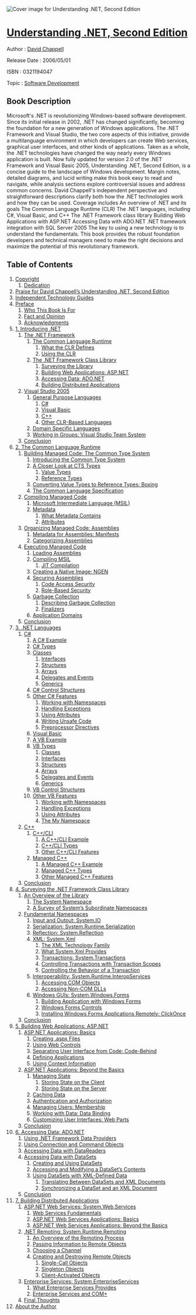 ![Cover image for Understanding .NET, Second Edition](https://imgdetail.ebookreading.net/cover/cover/software_development/EB0321194047.jpg)

[Understanding .NET, Second Edition](https://ebookreading.net/view/book/Understanding+.NET%2C+Second+Edition-EB0321194047_1.html "Understanding .NET, Second Edition")
====================================================================================================================

Author : [David Chappell](https://ebookreading.net/search/author/David+Chappell)

Release Date : 2006/05/01

ISBN : 0321194047

Topic : [Software Development](https://ebookreading.net/search/category/software-development)

Book Description
-----------------

Microsoft's .NET is revolutionizing Windows-based software development. Since its initial release in 2002, .NET has changed significantly, becoming the foundation for a new generation of Windows applications. The .NET Framework and Visual Studio, the two core aspects of this initiative, provide a multilanguage environment in which developers can create Web services, graphical user interfaces, and other kinds of applications. Taken as a whole, the .NET technologies have changed the way nearly every Windows application is built.
Now fully updated for version 2.0 of the .NET Framework and Visual Basic 2005, Understanding .NET, Second Edition, is a concise guide to the landscape of Windows development. Margin notes, detailed diagrams, and lucid writing make this book easy to read and navigate, while analysis sections explore controversial issues and address common concerns. David Chappell's independent perspective and straightforward descriptions clarify both how the .NET technologies work and how they can be used.
Coverage includes
An overview of .NET and its goals
The Common Language Runtime (CLR)
The .NET languages, including C#, Visual Basic, and C++
The .NET Framework class library
Building Web Applications with ASP.NET
Accessing Data with ADO.NET
.NET framework integration with SQL Server 2005
The key to using a new technology is to understand the fundamentals. This book provides the robust foundation developers and technical managers need to make the right decisions and maximize the potential of this revolutionary framework.

              
Table of Contents
-----------------

1. [Copyright](https://ebookreading.net/view/book/Understanding+.NET%2C+Second+Edition-EB0321194047_0.html)
    1. [Dedication](https://ebookreading.net/view/book/Understanding+.NET%2C+Second+Edition-EB0321194047_0.html#ded01)
1. [Praise for David Chappell’s Understanding .NET, Second Edition](https://ebookreading.net/view/book/Understanding+.NET%2C+Second+Edition-EB0321194047_0.html)
1. [Independent Technology Guides](https://ebookreading.net/view/book/Understanding+.NET%2C+Second+Edition-EB0321194047_0.html)
1. [Preface](https://ebookreading.net/view/book/Understanding+.NET%2C+Second+Edition-EB0321194047_0.html)
    1. [Who This Book Is For](https://ebookreading.net/view/book/Understanding+.NET%2C+Second+Edition-EB0321194047_0.html#pref03lev1sec1)
    1. [Fact and Opinion](https://ebookreading.net/view/book/Understanding+.NET%2C+Second+Edition-EB0321194047_0.html#pref03lev1sec2)
    1. [Acknowledgments](https://ebookreading.net/view/book/Understanding+.NET%2C+Second+Edition-EB0321194047_0.html#pref03lev1sec3)
1. [1. Introducing .NET](https://ebookreading.net/view/book/Understanding+.NET%2C+Second+Edition-EB0321194047_0.html)
    1. [The .NET Framework](https://ebookreading.net/view/book/Understanding+.NET%2C+Second+Edition-EB0321194047_0.html#ch01lev1sec1)
        1. [The Common Language Runtime](https://ebookreading.net/view/book/Understanding+.NET%2C+Second+Edition-EB0321194047_0.html#ch01lev2sec1)
            1. [What the CLR Defines](https://ebookreading.net/view/book/Understanding+.NET%2C+Second+Edition-EB0321194047_0.html#ch01lev3sec1)
            1. [Using the CLR](https://ebookreading.net/view/book/Understanding+.NET%2C+Second+Edition-EB0321194047_0.html#ch01lev3sec2)
        1. [The .NET Framework Class Library](https://ebookreading.net/view/book/Understanding+.NET%2C+Second+Edition-EB0321194047_0.html#ch01lev2sec2)
            1. [Surveying the Library](https://ebookreading.net/view/book/Understanding+.NET%2C+Second+Edition-EB0321194047_0.html#ch01lev3sec3)
            1. [Building Web Applications: ASP.NET](https://ebookreading.net/view/book/Understanding+.NET%2C+Second+Edition-EB0321194047_0.html#ch01lev3sec4)
            1. [Accessing Data: ADO.NET](https://ebookreading.net/view/book/Understanding+.NET%2C+Second+Edition-EB0321194047_0.html#ch01lev3sec5)
            1. [Building Distributed Applications](https://ebookreading.net/view/book/Understanding+.NET%2C+Second+Edition-EB0321194047_0.html#ch01lev3sec6)
    1. [Visual Studio 2005](https://ebookreading.net/view/book/Understanding+.NET%2C+Second+Edition-EB0321194047_0.html#ch01lev1sec2)
        1. [General Purpose Languages](https://ebookreading.net/view/book/Understanding+.NET%2C+Second+Edition-EB0321194047_0.html#ch01lev2sec3)
            1. [C#](https://ebookreading.net/view/book/Understanding+.NET%2C+Second+Edition-EB0321194047_0.html#ch01lev3sec7)
            1. [Visual Basic](https://ebookreading.net/view/book/Understanding+.NET%2C+Second+Edition-EB0321194047_0.html#ch01lev3sec8)
            1. [C++](https://ebookreading.net/view/book/Understanding+.NET%2C+Second+Edition-EB0321194047_0.html#ch01lev3sec9)
            1. [Other CLR-Based Languages](https://ebookreading.net/view/book/Understanding+.NET%2C+Second+Edition-EB0321194047_0.html#ch01lev3sec10)
        1. [Domain Specific Languages](https://ebookreading.net/view/book/Understanding+.NET%2C+Second+Edition-EB0321194047_0.html#ch01lev2sec4)
        1. [Working in Groups: Visual Studio Team System](https://ebookreading.net/view/book/Understanding+.NET%2C+Second+Edition-EB0321194047_0.html#ch01lev2sec5)
    1. [Conclusion](https://ebookreading.net/view/book/Understanding+.NET%2C+Second+Edition-EB0321194047_0.html#ch01lev1sec3)
1. [2. The Common Language Runtime](https://ebookreading.net/view/book/Understanding+.NET%2C+Second+Edition-EB0321194047_0.html)
    1. [Building Managed Code: The Common Type System](https://ebookreading.net/view/book/Understanding+.NET%2C+Second+Edition-EB0321194047_0.html#ch02lev1sec1)
        1. [Introducing the Common Type System](https://ebookreading.net/view/book/Understanding+.NET%2C+Second+Edition-EB0321194047_0.html#ch02lev2sec1)
        1. [A Closer Look at CTS Types](https://ebookreading.net/view/book/Understanding+.NET%2C+Second+Edition-EB0321194047_0.html#ch02lev2sec2)
            1. [Value Types](https://ebookreading.net/view/book/Understanding+.NET%2C+Second+Edition-EB0321194047_0.html#ch02lev3sec1)
            1. [Reference Types](https://ebookreading.net/view/book/Understanding+.NET%2C+Second+Edition-EB0321194047_0.html#ch02lev3sec2)
        1. [Converting Value Types to Reference Types: Boxing](https://ebookreading.net/view/book/Understanding+.NET%2C+Second+Edition-EB0321194047_0.html#ch02lev2sec3)
        1. [The Common Language Specification](https://ebookreading.net/view/book/Understanding+.NET%2C+Second+Edition-EB0321194047_0.html#ch02lev2sec4)
    1. [Compiling Managed Code](https://ebookreading.net/view/book/Understanding+.NET%2C+Second+Edition-EB0321194047_0.html#ch02lev1sec2)
        1. [Microsoft Intermediate Language (MSIL)](https://ebookreading.net/view/book/Understanding+.NET%2C+Second+Edition-EB0321194047_0.html#ch02lev2sec5)
        1. [Metadata](https://ebookreading.net/view/book/Understanding+.NET%2C+Second+Edition-EB0321194047_0.html#ch02lev2sec6)
            1. [What Metadata Contains](https://ebookreading.net/view/book/Understanding+.NET%2C+Second+Edition-EB0321194047_0.html#ch02lev3sec3)
            1. [Attributes](https://ebookreading.net/view/book/Understanding+.NET%2C+Second+Edition-EB0321194047_0.html#ch02lev3sec4)
    1. [Organizing Managed Code: Assemblies](https://ebookreading.net/view/book/Understanding+.NET%2C+Second+Edition-EB0321194047_0.html#ch02lev1sec3)
        1. [Metadata for Assemblies: Manifests](https://ebookreading.net/view/book/Understanding+.NET%2C+Second+Edition-EB0321194047_0.html#ch02lev2sec7)
        1. [Categorizing Assemblies](https://ebookreading.net/view/book/Understanding+.NET%2C+Second+Edition-EB0321194047_0.html#ch02lev2sec8)
    1. [Executing Managed Code](https://ebookreading.net/view/book/Understanding+.NET%2C+Second+Edition-EB0321194047_0.html#ch02lev1sec4)
        1. [Loading Assemblies](https://ebookreading.net/view/book/Understanding+.NET%2C+Second+Edition-EB0321194047_0.html#ch02lev2sec9)
        1. [Compiling MSIL](https://ebookreading.net/view/book/Understanding+.NET%2C+Second+Edition-EB0321194047_0.html#ch02lev2sec10)
            1. [JIT Compilation](https://ebookreading.net/view/book/Understanding+.NET%2C+Second+Edition-EB0321194047_0.html#ch02lev3sec5)
        1. [Creating a Native Image: NGEN](https://ebookreading.net/view/book/Understanding+.NET%2C+Second+Edition-EB0321194047_0.html#ch02lev2sec11)
        1. [Securing Assemblies](https://ebookreading.net/view/book/Understanding+.NET%2C+Second+Edition-EB0321194047_0.html#ch02lev2sec12)
            1. [Code Access Security](https://ebookreading.net/view/book/Understanding+.NET%2C+Second+Edition-EB0321194047_0.html#ch02lev3sec6)
            1. [Role-Based Security](https://ebookreading.net/view/book/Understanding+.NET%2C+Second+Edition-EB0321194047_0.html#ch02lev3sec7)
        1. [Garbage Collection](https://ebookreading.net/view/book/Understanding+.NET%2C+Second+Edition-EB0321194047_0.html#ch02lev2sec13)
            1. [Describing Garbage Collection](https://ebookreading.net/view/book/Understanding+.NET%2C+Second+Edition-EB0321194047_0.html#ch02lev3sec8)
            1. [Finalizers](https://ebookreading.net/view/book/Understanding+.NET%2C+Second+Edition-EB0321194047_0.html#ch02lev3sec9)
        1. [Application Domains](https://ebookreading.net/view/book/Understanding+.NET%2C+Second+Edition-EB0321194047_0.html#ch02lev2sec14)
    1. [Conclusion](https://ebookreading.net/view/book/Understanding+.NET%2C+Second+Edition-EB0321194047_0.html#ch02lev1sec5)
1. [3. .NET Languages](https://ebookreading.net/view/book/Understanding+.NET%2C+Second+Edition-EB0321194047_0.html)
    1. [C#](https://ebookreading.net/view/book/Understanding+.NET%2C+Second+Edition-EB0321194047_0.html#ch03lev1sec1)
        1. [A C# Example](https://ebookreading.net/view/book/Understanding+.NET%2C+Second+Edition-EB0321194047_0.html#ch03lev2sec1)
        1. [C# Types](https://ebookreading.net/view/book/Understanding+.NET%2C+Second+Edition-EB0321194047_0.html#ch03lev2sec2)
        1. [Classes](https://ebookreading.net/view/book/Understanding+.NET%2C+Second+Edition-EB0321194047_0.html#ch03lev3sec1)
            1. [Interfaces](https://ebookreading.net/view/book/Understanding+.NET%2C+Second+Edition-EB0321194047_0.html#ch03lev3sec2)
            1. [Structures](https://ebookreading.net/view/book/Understanding+.NET%2C+Second+Edition-EB0321194047_0.html#ch03lev3sec3)
            1. [Arrays](https://ebookreading.net/view/book/Understanding+.NET%2C+Second+Edition-EB0321194047_0.html#ch03lev3sec4)
            1. [Delegates and Events](https://ebookreading.net/view/book/Understanding+.NET%2C+Second+Edition-EB0321194047_0.html#ch03lev3sec5)
            1. [Generics](https://ebookreading.net/view/book/Understanding+.NET%2C+Second+Edition-EB0321194047_0.html#ch03lev3sec6)
        1. [C# Control Structures](https://ebookreading.net/view/book/Understanding+.NET%2C+Second+Edition-EB0321194047_0.html#ch03lev2sec3)
        1. [Other C# Features](https://ebookreading.net/view/book/Understanding+.NET%2C+Second+Edition-EB0321194047_0.html#ch03lev2sec4)
            1. [Working with Namespaces](https://ebookreading.net/view/book/Understanding+.NET%2C+Second+Edition-EB0321194047_0.html#ch03lev3sec7)
            1. [Handling Exceptions](https://ebookreading.net/view/book/Understanding+.NET%2C+Second+Edition-EB0321194047_0.html#ch03lev3sec8)
            1. [Using Attributes](https://ebookreading.net/view/book/Understanding+.NET%2C+Second+Edition-EB0321194047_0.html#ch03lev3sec9)
            1. [Writing Unsafe Code](https://ebookreading.net/view/book/Understanding+.NET%2C+Second+Edition-EB0321194047_0.html#ch03lev3sec10)
            1. [Preprocessor Directives](https://ebookreading.net/view/book/Understanding+.NET%2C+Second+Edition-EB0321194047_0.html#ch03lev3sec11)
        1. [Visual Basic](https://ebookreading.net/view/book/Understanding+.NET%2C+Second+Edition-EB0321194047_0.html#ch03lev1sec2)
        1. [A VB Example](https://ebookreading.net/view/book/Understanding+.NET%2C+Second+Edition-EB0321194047_0.html#ch03lev2sec5)
        1. [VB Types](https://ebookreading.net/view/book/Understanding+.NET%2C+Second+Edition-EB0321194047_0.html#ch03lev2sec6)
            1. [Classes](https://ebookreading.net/view/book/Understanding+.NET%2C+Second+Edition-EB0321194047_0.html#ch03lev3sec12)
            1. [Interfaces](https://ebookreading.net/view/book/Understanding+.NET%2C+Second+Edition-EB0321194047_0.html#ch03lev3sec13)
            1. [Structures](https://ebookreading.net/view/book/Understanding+.NET%2C+Second+Edition-EB0321194047_0.html#ch03lev3sec14)
            1. [Arrays](https://ebookreading.net/view/book/Understanding+.NET%2C+Second+Edition-EB0321194047_0.html#ch03lev3sec15)
            1. [Delegates and Events](https://ebookreading.net/view/book/Understanding+.NET%2C+Second+Edition-EB0321194047_0.html#ch03lev3sec16)
            1. [Generics](https://ebookreading.net/view/book/Understanding+.NET%2C+Second+Edition-EB0321194047_0.html#ch03lev3sec17)
        1. [VB Control Structures](https://ebookreading.net/view/book/Understanding+.NET%2C+Second+Edition-EB0321194047_0.html#ch03lev2sec7)
        1. [Other VB Features](https://ebookreading.net/view/book/Understanding+.NET%2C+Second+Edition-EB0321194047_0.html#ch03lev2sec8)
            1. [Working with Namespaces](https://ebookreading.net/view/book/Understanding+.NET%2C+Second+Edition-EB0321194047_0.html#ch03lev3sec18)
            1. [Handling Exceptions](https://ebookreading.net/view/book/Understanding+.NET%2C+Second+Edition-EB0321194047_0.html#ch03lev3sec19)
            1. [Using Attributes](https://ebookreading.net/view/book/Understanding+.NET%2C+Second+Edition-EB0321194047_0.html#ch03lev3sec20)
            1. [The My Namespace](https://ebookreading.net/view/book/Understanding+.NET%2C+Second+Edition-EB0321194047_0.html#ch03lev3sec21)
    1. [C++](https://ebookreading.net/view/book/Understanding+.NET%2C+Second+Edition-EB0321194047_0.html#ch03lev1sec3)
        1. [C++/CLI](https://ebookreading.net/view/book/Understanding+.NET%2C+Second+Edition-EB0321194047_0.html#ch03lev2sec9)
            1. [A C++/CLI Example](https://ebookreading.net/view/book/Understanding+.NET%2C+Second+Edition-EB0321194047_0.html#ch03lev3sec22)
            1. [C++/CLI Types](https://ebookreading.net/view/book/Understanding+.NET%2C+Second+Edition-EB0321194047_0.html#ch03lev3sec23)
            1. [Other C++/CLI Features](https://ebookreading.net/view/book/Understanding+.NET%2C+Second+Edition-EB0321194047_0.html#ch03lev3sec24)
        1. [Managed C++](https://ebookreading.net/view/book/Understanding+.NET%2C+Second+Edition-EB0321194047_0.html#ch03lev2sec10)
            1. [A Managed C++ Example](https://ebookreading.net/view/book/Understanding+.NET%2C+Second+Edition-EB0321194047_0.html#ch03lev3sec25)
            1. [Managed C++ Types](https://ebookreading.net/view/book/Understanding+.NET%2C+Second+Edition-EB0321194047_0.html#ch03lev3sec26)
            1. [Other Managed C++ Features](https://ebookreading.net/view/book/Understanding+.NET%2C+Second+Edition-EB0321194047_0.html#ch03lev3sec27)
    1. [Conclusion](https://ebookreading.net/view/book/Understanding+.NET%2C+Second+Edition-EB0321194047_0.html#ch03lev1sec4)
1. [4. Surveying the .NET Framework Class Library](https://ebookreading.net/view/book/Understanding+.NET%2C+Second+Edition-EB0321194047_0.html)
    1. [An Overview of the Library](https://ebookreading.net/view/book/Understanding+.NET%2C+Second+Edition-EB0321194047_0.html#ch04lev1sec1)
        1. [The System Namespace](https://ebookreading.net/view/book/Understanding+.NET%2C+Second+Edition-EB0321194047_0.html#ch04lev2sec1)
        1. [A Survey of System’s Subordinate Namespaces](https://ebookreading.net/view/book/Understanding+.NET%2C+Second+Edition-EB0321194047_0.html#ch04lev2sec2)
    1. [Fundamental Namespaces](https://ebookreading.net/view/book/Understanding+.NET%2C+Second+Edition-EB0321194047_0.html#ch04lev1sec2)
        1. [Input and Output: System.IO](https://ebookreading.net/view/book/Understanding+.NET%2C+Second+Edition-EB0321194047_0.html#ch04lev2sec3)
        1. [Serialization: System.Runtime.Serialization](https://ebookreading.net/view/book/Understanding+.NET%2C+Second+Edition-EB0321194047_0.html#ch040ev2sec4)
        1. [Reflection: System.Reflection](https://ebookreading.net/view/book/Understanding+.NET%2C+Second+Edition-EB0321194047_0.html#ch04lev2sec5)
        1. [XML: System.Xml](https://ebookreading.net/view/book/Understanding+.NET%2C+Second+Edition-EB0321194047_0.html#ch04lev2sec6)
            1. [The XML Technology Family](https://ebookreading.net/view/book/Understanding+.NET%2C+Second+Edition-EB0321194047_0.html#ch04lev3sec1)
            1. [What System.Xml Provides](https://ebookreading.net/view/book/Understanding+.NET%2C+Second+Edition-EB0321194047_0.html#ch04lev3sec2)
            1. [Transactions: System.Transactions](https://ebookreading.net/view/book/Understanding+.NET%2C+Second+Edition-EB0321194047_0.html#ch04lev2sec7)
            1. [Controlling Transactions with Transaction Scopes](https://ebookreading.net/view/book/Understanding+.NET%2C+Second+Edition-EB0321194047_0.html#ch04lev3sec3)
            1. [Controlling the Behavior of a Transaction](https://ebookreading.net/view/book/Understanding+.NET%2C+Second+Edition-EB0321194047_0.html#ch04lev3sec4)
        1. [Interoperability: System.Runtime.InteropServices](https://ebookreading.net/view/book/Understanding+.NET%2C+Second+Edition-EB0321194047_0.html#ch04lev2sec8)
            1. [Accessing COM Objects](https://ebookreading.net/view/book/Understanding+.NET%2C+Second+Edition-EB0321194047_0.html#ch04lev3sec5)
            1. [Accessing Non-COM DLLs](https://ebookreading.net/view/book/Understanding+.NET%2C+Second+Edition-EB0321194047_0.html#ch04lev3sec6)
        1. [Windows GUIs: System.Windows.Forms](https://ebookreading.net/view/book/Understanding+.NET%2C+Second+Edition-EB0321194047_0.html#ch04lev2sec9)
            1. [Building Application with Windows Forms](https://ebookreading.net/view/book/Understanding+.NET%2C+Second+Edition-EB0321194047_0.html#ch04lev3sec7)
            1. [Windows Forms Controls](https://ebookreading.net/view/book/Understanding+.NET%2C+Second+Edition-EB0321194047_0.html#ch04lev3sec8)
            1. [Installing Windows Forms Applications Remotely: ClickOnce](https://ebookreading.net/view/book/Understanding+.NET%2C+Second+Edition-EB0321194047_0.html#ch04lev3sec9)
    1. [Conclusion](https://ebookreading.net/view/book/Understanding+.NET%2C+Second+Edition-EB0321194047_0.html#ch04lev1sec3)
1. [5. Building Web Applications: ASP.NET](https://ebookreading.net/view/book/Understanding+.NET%2C+Second+Edition-EB0321194047_0.html)
    1. [ASP.NET Applications: Basics](https://ebookreading.net/view/book/Understanding+.NET%2C+Second+Edition-EB0321194047_0.html#ch05lev1sec1)
        1. [Creating .aspx Files](https://ebookreading.net/view/book/Understanding+.NET%2C+Second+Edition-EB0321194047_0.html#ch05lev2sec1)
        1. [Using Web Controls](https://ebookreading.net/view/book/Understanding+.NET%2C+Second+Edition-EB0321194047_0.html#ch05lev2sec2)
        1. [Separating User Interface from Code: Code-Behind](https://ebookreading.net/view/book/Understanding+.NET%2C+Second+Edition-EB0321194047_0.html#ch05lev2sec3)
        1. [Defining Applications](https://ebookreading.net/view/book/Understanding+.NET%2C+Second+Edition-EB0321194047_0.html#ch05lev2sec4)
        1. [Using Context Information](https://ebookreading.net/view/book/Understanding+.NET%2C+Second+Edition-EB0321194047_0.html#ch05lev2sec5)
    1. [ASP.NET Applications: Beyond the Basics](https://ebookreading.net/view/book/Understanding+.NET%2C+Second+Edition-EB0321194047_0.html#ch05lev1sec2)
        1. [Managing State](https://ebookreading.net/view/book/Understanding+.NET%2C+Second+Edition-EB0321194047_0.html#ch05lev2sec6)
            1. [Storing State on the Client](https://ebookreading.net/view/book/Understanding+.NET%2C+Second+Edition-EB0321194047_0.html#ch05lev3sec1)
            1. [Storing State on the Server](https://ebookreading.net/view/book/Understanding+.NET%2C+Second+Edition-EB0321194047_0.html#ch05lev3sec2)
        1. [Caching Data](https://ebookreading.net/view/book/Understanding+.NET%2C+Second+Edition-EB0321194047_0.html#ch05lev2sec7)
        1. [Authentication and Authorization](https://ebookreading.net/view/book/Understanding+.NET%2C+Second+Edition-EB0321194047_0.html#ch05lev2sec8)
        1. [Managing Users: Membership](https://ebookreading.net/view/book/Understanding+.NET%2C+Second+Edition-EB0321194047_0.html#ch05lev2sec9)
        1. [Working with Data: Data Binding](https://ebookreading.net/view/book/Understanding+.NET%2C+Second+Edition-EB0321194047_0.html#ch05lev2sec10)
        1. [Customizing User Interfaces: Web Parts](https://ebookreading.net/view/book/Understanding+.NET%2C+Second+Edition-EB0321194047_0.html#ch05lev2sec11)
    1. [Conclusion](https://ebookreading.net/view/book/Understanding+.NET%2C+Second+Edition-EB0321194047_0.html#ch05lev1sec3)
1. [6. Accessing Data: ADO.NET](https://ebookreading.net/view/book/Understanding+.NET%2C+Second+Edition-EB0321194047_0.html)
    1. [Using .NET Framework Data Providers](https://ebookreading.net/view/book/Understanding+.NET%2C+Second+Edition-EB0321194047_0.html#ch06lev1sec1)
    1. [Using Connection and Command Objects](https://ebookreading.net/view/book/Understanding+.NET%2C+Second+Edition-EB0321194047_0.html#ch06lev1sec2)
    1. [Accessing Data with DataReaders](https://ebookreading.net/view/book/Understanding+.NET%2C+Second+Edition-EB0321194047_0.html#ch06lev1sec3)
    1. [Accessing Data with DataSets](https://ebookreading.net/view/book/Understanding+.NET%2C+Second+Edition-EB0321194047_0.html#ch06lev1sec4)
        1. [Creating and Using DataSets](https://ebookreading.net/view/book/Understanding+.NET%2C+Second+Edition-EB0321194047_0.html#ch06lev2sec1)
        1. [Accessing and Modifying a DataSet’s Contents](https://ebookreading.net/view/book/Understanding+.NET%2C+Second+Edition-EB0321194047_0.html#ch06lev2sec2)
        1. [Using DataSets with XML-Defined Data](https://ebookreading.net/view/book/Understanding+.NET%2C+Second+Edition-EB0321194047_0.html#ch06lev2sec3)
            1. [Translating Between DataSets and XML Documents](https://ebookreading.net/view/book/Understanding+.NET%2C+Second+Edition-EB0321194047_0.html#ch06lev3sec1)
            1. [Synchronizing a DataSet and an XML Document](https://ebookreading.net/view/book/Understanding+.NET%2C+Second+Edition-EB0321194047_0.html#ch06lev3sec2)
    1. [Conclusion](https://ebookreading.net/view/book/Understanding+.NET%2C+Second+Edition-EB0321194047_0.html#ch06lev1sec5)
1. [7. Building Distributed Applications](https://ebookreading.net/view/book/Understanding+.NET%2C+Second+Edition-EB0321194047_0.html)
    1. [ASP.NET Web Services: System.Web.Services](https://ebookreading.net/view/book/Understanding+.NET%2C+Second+Edition-EB0321194047_0.html#ch07lev1sec1)
        1. [Web Services Fundamentals](https://ebookreading.net/view/book/Understanding+.NET%2C+Second+Edition-EB0321194047_0.html#ch07lev2sec1)
        1. [ASP.NET Web Services Applications: Basics](https://ebookreading.net/view/book/Understanding+.NET%2C+Second+Edition-EB0321194047_0.html#ch07lev2sec2)
        1. [ASP.NET Web Services Applications: Beyond the Basics](https://ebookreading.net/view/book/Understanding+.NET%2C+Second+Edition-EB0321194047_0.html#ch07lev2sec3)
    1. [.NET Remoting: System.Runtime.Remoting](https://ebookreading.net/view/book/Understanding+.NET%2C+Second+Edition-EB0321194047_0.html#ch07lev1sec2)
        1. [An Overview of the Remoting Process](https://ebookreading.net/view/book/Understanding+.NET%2C+Second+Edition-EB0321194047_0.html#ch07lev2sec4)
        1. [Passing Information to Remote Objects](https://ebookreading.net/view/book/Understanding+.NET%2C+Second+Edition-EB0321194047_0.html#ch07lev2sec5)
        1. [Choosing a Channel](https://ebookreading.net/view/book/Understanding+.NET%2C+Second+Edition-EB0321194047_0.html#ch07lev2sec6)
        1. [Creating and Destroying Remote Objects](https://ebookreading.net/view/book/Understanding+.NET%2C+Second+Edition-EB0321194047_0.html#ch07lev2sec7)
            1. [Single-Call Objects](https://ebookreading.net/view/book/Understanding+.NET%2C+Second+Edition-EB0321194047_0.html#ch07lev3sec1)
            1. [Singleton Objects](https://ebookreading.net/view/book/Understanding+.NET%2C+Second+Edition-EB0321194047_0.html#ch07lev3sec2)
            1. [Client-Activated Objects](https://ebookreading.net/view/book/Understanding+.NET%2C+Second+Edition-EB0321194047_0.html#ch07lev3sec3)
    1. [Enterprise Services: System.EnterpriseServices](https://ebookreading.net/view/book/Understanding+.NET%2C+Second+Edition-EB0321194047_0.html#ch07lev1sec3)
        1. [What Enterprise Services Provides](https://ebookreading.net/view/book/Understanding+.NET%2C+Second+Edition-EB0321194047_0.html#ch07lev2sec8)
        1. [Enterprise Services and COM+](https://ebookreading.net/view/book/Understanding+.NET%2C+Second+Edition-EB0321194047_0.html#ch07lev2sec9)
    1. [Final Thoughts](https://ebookreading.net/view/book/Understanding+.NET%2C+Second+Edition-EB0321194047_0.html#ch07lev1sec4)
1. [About the Author](https://ebookreading.net/view/book/Understanding+.NET%2C+Second+Edition-EB0321194047_0.html)

